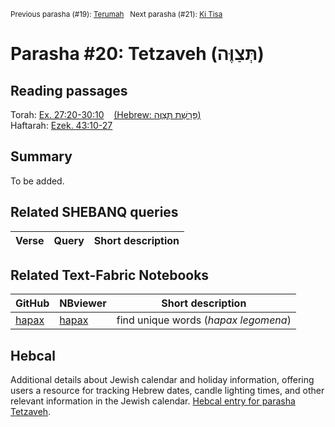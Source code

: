
<sup>Previous parasha (#19): <a href="../19%20-%20Terumah">Terumah</a> &nbsp;&nbsp;Next parasha (#21): <a href="../21%20-%20Ki%20Tisa">Ki Tisa</a></sup>

# Parasha #20: Tetzaveh (תְּצַוֶּה)

## Reading passages

Torah: <a href="https://www.stepbible.org/?q=version=NASB2020|reference=Ex.27:20-30:10&options=HNVUG" target="_blank">Ex. 27:20-30:10</a> &nbsp;&nbsp; <a href="https://tikkun.io/#/p/tetzaveh" target="_blank">(Hebrew: פָּרָשַׁת תְּצַוֶּה)</a><br>
Haftarah: <a href="https://www.stepbible.org/?q=version=NASB2020|reference=Ezek.43:10-27&options=HNVUG" target="_blank">Ezek. 43:10-27</a>

## Summary

To be added.

## Related SHEBANQ queries

Verse | Query | Short description
--- | --- | --- 


## Related Text-Fabric Notebooks

GitHub | NBviewer | Short description
---|---|---
[hapax](hapax.ipynb) | <a href="https://nbviewer.org/github/tonyjurg/Parashot/blob/main/WeeklyParasha/20%20-%20Tetzaveh/hapax.ipynb" target="_blank">hapax</a> | find unique words (*hapax legomena*)

## Hebcal

Additional details about Jewish calendar and holiday information, offering users a resource for tracking Hebrew dates, candle lighting times, and other relevant information in the Jewish calendar. <a href="https://www.hebcal.com/sedrot/tetzaveh" target="_blank">Hebcal entry for parasha Tetzaveh</a>.

